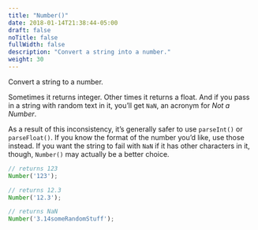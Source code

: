```yaml
---
title: "Number()"
date: 2018-01-14T21:38:44-05:00
draft: false
noTitle: false
fullWidth: false
description: "Convert a string into a number."
weight: 30
---
```


Convert a string to a number.

Sometimes it returns integer. Other times it returns a float. And if you pass in a string with random text in it, you’ll get `NaN`, an acronym for *Not a Number*.

As a result of this inconsistency, it’s generally safer to use `parseInt()` or `parseFloat()`. If you know the format of the number you’d like, use those instead. If you want the string to fail with `NaN` if it has other characters in it, though, `Number()` may actually be a better choice.

```javascript
// returns 123
Number('123');

// returns 12.3
Number('12.3');

// returns NaN
Number('3.14someRandomStuff');
```